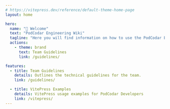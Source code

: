 ```yaml
---
# https://vitepress.dev/reference/default-theme-home-page
layout: home

hero:
  name: "👋 Welcome"
  text: "PodCodar Engineering Wiki"
  tagline: "Here you will find information on how to use the PodCodar Engineering tools and services."
  actions:
    - theme: brand
      text: Team Guidelines
      link: /guidelines/

features:
  - title: Team Guidelines
    details: Outlines the technical guidelines for the team.
    link: /guidelines/

  - title: VitePress Examples
    details: VitePress usage examples for PodCodar Developers
    link: /vitepress/
---
```

